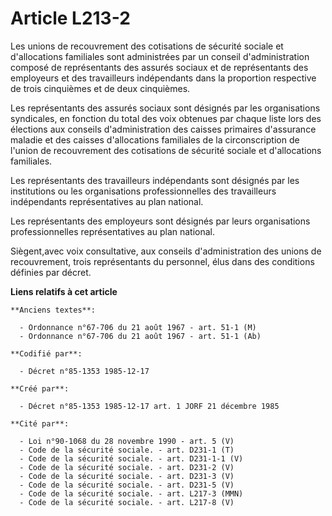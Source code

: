 # Article L213-2

Les unions de recouvrement des cotisations de sécurité sociale et d'allocations familiales sont administrées par un conseil
d'administration composé de représentants des assurés sociaux et de représentants des employeurs et des travailleurs
indépendants dans la proportion respective de trois cinquièmes et de deux cinquièmes. 

Les représentants des assurés sociaux sont désignés par les organisations syndicales, en fonction du total des voix obtenues
par chaque liste lors des élections aux conseils d'administration des caisses primaires d'assurance maladie et des caisses
d'allocations familiales de la circonscription de l'union de recouvrement des cotisations de sécurité sociale et
d'allocations familiales. 

Les représentants des travailleurs indépendants sont désignés par les institutions ou les organisations professionnelles des
travailleurs indépendants représentatives au plan national. 

Les représentants des employeurs sont désignés par leurs organisations professionnelles représentatives au plan national. 

Siègent,avec voix consultative, aux conseils d'administration des unions de recouvrement, trois représentants du personnel,
élus dans des conditions définies par décret.

**Liens relatifs à cet article**

	**Anciens textes**:

	  - Ordonnance n°67-706 du 21 août 1967 - art. 51-1 (M)
	  - Ordonnance n°67-706 du 21 août 1967 - art. 51-1 (Ab)

	**Codifié par**:

	  - Décret n°85-1353 1985-12-17

	**Créé par**:

	  - Décret n°85-1353 1985-12-17 art. 1 JORF 21 décembre 1985

	**Cité par**:

	  - Loi n°90-1068 du 28 novembre 1990 - art. 5 (V)
	  - Code de la sécurité sociale. - art. D231-1 (T)
	  - Code de la sécurité sociale. - art. D231-1-1 (V)
	  - Code de la sécurité sociale. - art. D231-2 (V)
	  - Code de la sécurité sociale. - art. D231-3 (V)
	  - Code de la sécurité sociale. - art. D231-5 (V)
	  - Code de la sécurité sociale. - art. L217-3 (MMN)
	  - Code de la sécurité sociale. - art. L217-8 (V)
